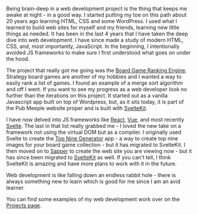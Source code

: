 Being brain-deep in a web development project is the thing that keeps me awake at night - in a good way. I started putting my toe on this path about 20 years ago learning HTML, CSS and some WordPress. I used what I learned to build web sites for myself and my friends, learning new little things as needed. It has been in the last 4 years that I have taken the deep dive into web development. I have since made a study of modern HTML, CSS, and, most importantly, JavaScript. In the beginning, I intentionally avoided JS frameworks to make sure I first understood what goes on under the hood.

The project that really got me going was the [Board Game Ranking Engine](https://pubmeeple.com/ranking-engine). Strategy board games are another of my hobbies and I wanted a way to easily rank a list of games. I found an example of a merge sort algorithm and off I went. If you want to see my progress as a web developer look no further than the iterations on this project. It started out as a vanilla Javascript app built on top of Wordpress, but, as it sits today, it is part of the Pub Meeple website proper and is built with [SvelteKit](kit.svelte.dev).

I have now delved into JS frameworks like [React](https://reactjs.org/), [Vue](https://vuejs.org/), and most recently [Svelte](https://svelte.dev/). The last in that list really grabbed me - I loved the new take on a framework not using the virtual DOM but as a compiler. I originally used Svelte to create the [Top Nine Generator](https://topnine.pubmeeple.com) app - a way to create top nine images for your board game collection - but it has migrated to SvelteKit. I then moved on to [Sapper](https://sapper.svelte.dev/) to create the web site you are viewing now - but it has since been migrated to [SvelteKit](https://kit.svelte.dev) as well. If you can't tell, I think SvelteKit is amazing and have more plans to work with it in the future.

Web development is like falling down an endless rabbit hole - there is always something new to learn which is good for me since I am an avid learner.

You can find some examples of my web development work over on the [Projects page](/projects/).
